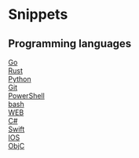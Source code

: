 # Snippets

## Programming languages

[Go](Goland)<br>
[Rust](rust)<br>
[Python](Python)<br>
[Git](Git)<br>
[PowerShell](PowerShell)<br>
[bash](Bash)<br>
[WEB](Web)<br>
[C#](CSharp)<br>
[Swift](Apple/Swift)<br>
[IOS](Apple/IOS)<br>
[ObjC](Apple/ObjC)<br>
